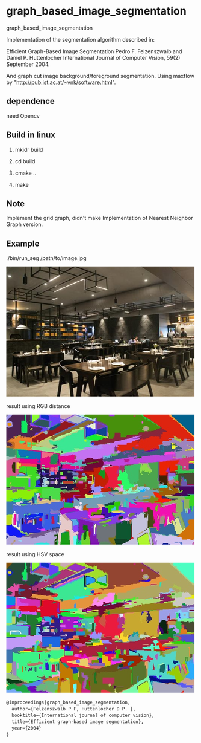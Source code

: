 # graph_based_image_segmentation
graph_based_image_segmentation

Implementation of the segmentation algorithm described in:

Efficient Graph-Based Image Segmentation
Pedro F. Felzenszwalb and Daniel P. Huttenlocher
International Journal of Computer Vision, 59(2) September 2004.

And graph cut image background/foreground segmentation. Using maxflow by "http://pub.ist.ac.at/~vnk/software.html".

## dependence

need Opencv

## Build in linux

1) mkidr build

2) cd build

3) cmake ..

4) make

## Note
Implement the grid graph, didn't make Implementation of Nearest Neighbor Graph version.

## Example

 ./bin/run_seg /path/to/image.jpg
 
![image original](https://github.com/gggliuye/graph_based_image_segmentation/blob/master/images/indoor1.jpg)

result using RGB distance

![image original](https://github.com/gggliuye/graph_based_image_segmentation/blob/master/images/indoor_res1.jpg)

result using HSV space

![image original](https://github.com/gggliuye/graph_based_image_segmentation/blob/master/images/indoor_res3.jpg)


```latex
@inproceedings{graph_based_image_segmentation,
  author={Felzenszwalb P F, Huttenlocher D P. },
  booktitle={International journal of computer vision},
  title={Efficient graph-based image segmentation},
  year={2004}
}
```
